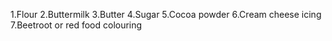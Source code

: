 1.Flour
2.Buttermilk
3.Butter
4.Sugar
5.Cocoa powder
6.Cream cheese icing
7.Beetroot or red food colouring
